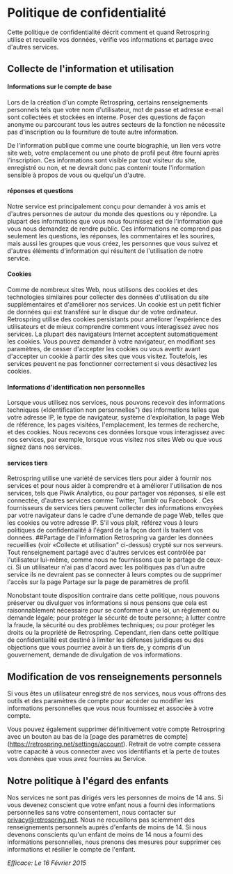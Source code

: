 
# Politique de confidentialité
Cette politique de confidentialité décrit comment et quand Retrospring utilise et recueille vos données, vérifie vos informations et partage avec d'autres services.
## Collecte de l'information et utilisation
#### Informations sur le compte de base
Lors de la création d'un compte Retrospring, certains renseignements personnels tels que votre nom d'utilisateur, mot de passe et adresse e-mail sont collectées et stockées en interne. Poser des questions de façon anonyme ou parcourant tous les autres secteurs de la fonction ne nécessite pas d'inscription ou la fourniture de toute autre information.

De l'information publique comme une courte biographie, un lien vers votre site web, votre emplacement ou une photo de profil peut être fourni après l'inscription. Ces informations sont visible par tout visiteur du site, enregistré ou non, et ne devrait donc pas contenir toute l'information sensible à propos de vous ou quelqu'un d'autre.
#### réponses et questions
Notre service est principalement conçu pour demander à vos amis et d'autres personnes de autour du monde des questions ou y répondre. La plupart des informations que vous nous fournissez est de l'information que vous nous demandez de rendre public. Ces informations ne comprend pas seulement les questions, les réponses, les commentaires et les sourires, mais aussi les groupes que vous créez, les personnes que vous suivez et d'autres éléments d'information qui résultent de l'utilisation de notre service.
#### Cookies
Comme de nombreux sites Web, nous utilisons des cookies et des technologies similaires pour collecter des données d'utilisation du site supplémentaires et d'améliorer nos services. Un cookie est un petit fichier de données qui est transféré sur le disque dur de votre ordinateur. Retrospring utilise des cookies persistants pour améliorer l'expérience des utilisateurs et de mieux comprendre comment vous interagissez avec nos services. La plupart des navigateurs Internet acceptent automatiquement les cookies. Vous pouvez demander à votre navigateur, en modifiant ses paramètres, de cesser d'accepter les cookies ou vous avertir avant d'accepter un cookie à partir des sites que vous visitez. Toutefois, les services peuvent ne pas fonctionner correctement si vous désactivez les cookies.
#### Informations d'identification non personnelles
Lorsque vous utilisez nos services, nous pouvons recevoir des informations techniques («Identification non personnelles") des informations telles que votre adresse IP, le type de navigateur, système d'exploitation, la page Web de référence, les pages visitées, l'emplacement, les termes de recherche, et des cookies. Nous recevons ces données lorsque vous interagissez avec nos services, par exemple, lorsque vous visitez nos sites Web ou que vous signez dans nos services.
#### services tiers
Retrospring utilise une variété de services tiers pour aider à fournir nos services et pour nous aider à comprendre et à améliorer l'utilisation de nos services, tels que Piwik Analytics, ou pour partager vos réponses, si elle est connectée, d'autres services comme Twitter, Tumblr ou Facebook . Ces fournisseurs de services tiers peuvent collecter des informations envoyées par votre navigateur dans le cadre d'une demande de page Web, telles que les cookies ou votre adresse IP. S'il vous plaît, référez vous à leurs politiques de confidentialité à l'égard de la façon dont ils traitent vos données.
##Partage de l'information
Retrospring va garder les données recueillies (voir «Collecte et utilisation" ci-dessus) crypté sur nos serveurs. Tout renseignement partagé avec d'autres services est contrôlée par l'utilisateur lui-même, comme nous ne fournissons que le partage de ceux-ci. Si un utilisateur n'ai pas d'acord avec les politiques pas d'un autre service  ils ne devraient pas se connecter à leurs comptes ou de supprimer l'accès sur la page Partage sur la page de paramètres de profil.

Nonobstant toute disposition contraire dans cette politique, nous pouvons préserver ou divulguer vos informations si nous pensons que cela est raisonnablement nécessaire pour se conformer à une loi, un règlement ou demande légale; pour protéger la sécurité de toute personne; à lutter contre la fraude, la sécurité ou des problèmes techniques; ou pour protéger les droits ou la propriété de Retrospring. Cependant, rien dans cette politique de confidentialité est destiné à limiter les défenses juridiques ou des objections que vous pourriez avoir à un tiers de, y compris d'un gouvernement, demande de divulgation de vos informations.
## Modification de vos renseignements personnels
Si vous êtes un utilisateur enregistré de nos services, nous vous offrons des outils et des paramètres de compte pour accéder ou modifier les informations personnelles que vous nous fournissez et associée à votre compte.

Vous pouvez également supprimer définitivement votre compte Retrospring avec un bouton au bas de la [page des paramètres de compte] (https://retrospring.net/settings/account). Retrait de votre compte cessera votre capacité à vous connecter avec vos identifiants et la perte de toutes vos données que vous avez fournies au Service.
## Notre politique à l'égard des enfants
Nos services ne sont pas dirigés vers les personnes de moins de 14 ans. Si vous devenez conscient que votre enfant nous a fourni des informations personnelles sans votre consentement, nous contacter sur privacy@retrospring.net. Nous ne recueillons pas sciemment des renseignements personnels auprès d'enfants de moins de 14. Si nous devenons conscients qu'un enfant de moins de 14 nous a fourni des informations personnelles, nous prenons des mesures pour supprimer ces informations et résilier le compte de l'enfant.

*Efficace: Le 16 Février 2015*

<!-- Translated from en/policy/privacy.md revision 7f6cd02e6efe2e78322ab9b651c32606f95695f4 -->

<!-- WARNING: IN NO CASE SHALL THE TRANSLATED VERSION BE CONSIDERED AS THE MOST RELIABLE SOURCE OF THE TERMS OF SERVICE/PRIVACY POLICY. In case an updated version of the document is available in the English version or the translation might be incorrect, the English version should always be considered as the most reliable source of the document. -->

<!-- ANY TRANSLATED NON-ENGLISH DOCUMENT IS CONSIDERED INVALID UNDER ANY CIRCUMSTANCE, AN ACCOMPANYING VALID ENGLISH WRITTEN DOCUMENT MUST BE PROVIDED AND CITED TO, IN NO CASE SHALL THE AUTHORS OR THE COPYRIGHT HOLDERS BE LIABLE FOR ANY CLAIM, DAMAGES OR OTHER LIABILITY RESULTING FROM ANY TRANSLATED NON-ENGLISH DOCUMENTS, WHETHER IN AN ACTION OF CONTRACT, TORT OR OTHERWISE, ARISING FROM, OUT OF OR IN CONNECTION WITH THE RELATING SOFTWARE. -->
